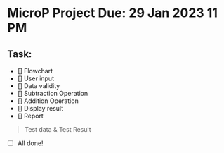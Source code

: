 # MicroP Project Due: 29 Jan 2023 11 PM
## Task:
- [] Flowchart
- [] User input
- [] Data validity
- [] Subtraction Operation
- [] Addition Operation
- [] Display result
- [] Report
> Test data & Test Result
- [ ] All done!
